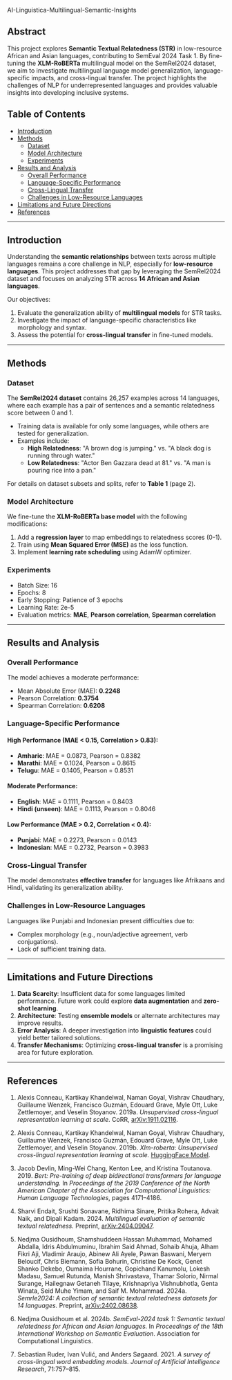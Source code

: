 AI-Linguistica-Multilingual-Semantic-Insights

## Abstract
This project explores **Semantic Textual Relatedness (STR)** in low-resource African and Asian languages, contributing to SemEval 2024 Task 1. By fine-tuning the **XLM-RoBERTa** multilingual model on the SemRel2024 dataset, we aim to investigate multilingual language model generalization, language-specific impacts, and cross-lingual transfer. The project highlights the challenges of NLP for underrepresented languages and provides valuable insights into developing inclusive systems.

## Table of Contents
- [Introduction](#introduction)
- [Methods](#methods)
  - [Dataset](#dataset)
  - [Model Architecture](#model-architecture)
  - [Experiments](#experiments)
- [Results and Analysis](#results-and-analysis)
  - [Overall Performance](#overall-performance)
  - [Language-Specific Performance](#language-specific-performance)
  - [Cross-Lingual Transfer](#cross-lingual-transfer)
  - [Challenges in Low-Resource Languages](#challenges-in-low-resource-languages)
- [Limitations and Future Directions](#limitations-and-future-directions)
- [References](#references)

---

## Introduction
Understanding the **semantic relationships** between texts across multiple languages remains a core challenge in NLP, especially for **low-resource languages**. This project addresses that gap by leveraging the SemRel2024 dataset and focuses on analyzing STR across **14 African and Asian languages**.

Our objectives:
1. Evaluate the generalization ability of **multilingual models** for STR tasks.
2. Investigate the impact of language-specific characteristics like morphology and syntax.
3. Assess the potential for **cross-lingual transfer** in fine-tuned models.

---

## Methods

### Dataset
The **SemRel2024 dataset** contains 26,257 examples across 14 languages, where each example has a pair of sentences and a semantic relatedness score between 0 and 1. 
- Training data is available for only some languages, while others are tested for generalization.
- Examples include:
  - **High Relatedness**: "A brown dog is jumping." vs. "A black dog is running through water."
  - **Low Relatedness**: "Actor Ben Gazzara dead at 81." vs. "A man is pouring rice into a pan."
  
For details on dataset subsets and splits, refer to **Table 1** (page 2).

### Model Architecture
We fine-tune the **XLM-RoBERTa base model** with the following modifications:
1. Add a **regression layer** to map embeddings to relatedness scores (0-1).
2. Train using **Mean Squared Error (MSE)** as the loss function.
3. Implement **learning rate scheduling** using AdamW optimizer.

### Experiments
- Batch Size: 16
- Epochs: 8
- Early Stopping: Patience of 3 epochs
- Learning Rate: 2e-5
- Evaluation metrics: **MAE**, **Pearson correlation**, **Spearman correlation**

---

## Results and Analysis

### Overall Performance
The model achieves a moderate performance:
- Mean Absolute Error (MAE): **0.2248**
- Pearson Correlation: **0.3754**
- Spearman Correlation: **0.6208**

### Language-Specific Performance
#### High Performance (MAE < 0.15, Correlation > 0.83):
- **Amharic**: MAE = 0.0873, Pearson = 0.8382
- **Marathi**: MAE = 0.1024, Pearson = 0.8615
- **Telugu**: MAE = 0.1405, Pearson = 0.8531

#### Moderate Performance:
- **English**: MAE = 0.1111, Pearson = 0.8403
- **Hindi (unseen)**: MAE = 0.1113, Pearson = 0.8046

#### Low Performance (MAE > 0.2, Correlation < 0.4):
- **Punjabi**: MAE = 0.2273, Pearson = 0.0143
- **Indonesian**: MAE = 0.2732, Pearson = 0.3983

### Cross-Lingual Transfer
The model demonstrates **effective transfer** for languages like Afrikaans and Hindi, validating its generalization ability.

### Challenges in Low-Resource Languages
Languages like Punjabi and Indonesian present difficulties due to:
- Complex morphology (e.g., noun/adjective agreement, verb conjugations).
- Lack of sufficient training data.

---

## Limitations and Future Directions
1. **Data Scarcity**: Insufficient data for some languages limited performance. Future work could explore **data augmentation** and **zero-shot learning**.
2. **Architecture**: Testing **ensemble models** or alternate architectures may improve results.
3. **Error Analysis**: A deeper investigation into **linguistic features** could yield better tailored solutions.
4. **Transfer Mechanisms**: Optimizing **cross-lingual transfer** is a promising area for future exploration.

---

## References

1. Alexis Conneau, Kartikay Khandelwal, Naman Goyal, Vishrav Chaudhary, Guillaume Wenzek, Francisco Guzmán, Edouard Grave, Myle Ott, Luke Zettlemoyer, and Veselin Stoyanov. 2019a. *Unsupervised cross-lingual representation learning at scale*. CoRR, [arXiv:1911.02116](https://arxiv.org/abs/1911.02116).

2. Alexis Conneau, Kartikay Khandelwal, Naman Goyal, Vishrav Chaudhary, Guillaume Wenzek, Francisco Guzmán, Edouard Grave, Myle Ott, Luke Zettlemoyer, and Veselin Stoyanov. 2019b. *Xlm-roberta: Unsupervised cross-lingual representation learning at scale.* [HuggingFace Model](https://huggingface.co/FacebookAI/xlm-roberta-base).

3. Jacob Devlin, Ming-Wei Chang, Kenton Lee, and Kristina Toutanova. 2019. *Bert: Pre-training of deep bidirectional transformers for language understanding.* In *Proceedings of the 2019 Conference of the North American Chapter of the Association for Computational Linguistics: Human Language Technologies*, pages 4171–4186.

4. Sharvi Endait, Srushti Sonavane, Ridhima Sinare, Pritika Rohera, Advait Naik, and Dipali Kadam. 2024. *Multilingual evaluation of semantic textual relatedness.* Preprint, [arXiv:2404.09047](https://arxiv.org/abs/2404.09047).

5. Nedjma Ousidhoum, Shamshuddeen Hassan Muhammad, Mohamed Abdalla, Idris Abdulmuminu, Ibrahim Said Ahmad, Sohaib Ahuja, Alham Fikri Aji, Vladimir Araujo, Abinew Ali Ayele, Pawan Baswani, Meryem Beloucif, Chris Biemann, Sofia Bohurin, Christine De Kock, Genet Shanko Dekebo, Oumaima Hourrane, Gopichand Kanumolu, Lokesh Madasu, Samuel Rutunda, Manish Shrivastava, Thamar Solorio, Nirmal Surange, Hailegnaw Getaneh Tilaye, Krishnapriya Vishnubhotla, Genta Winata, Seid Muhe Yimam, and Saif M. Mohammad. 2024a. *Semrle2024: A collection of semantic textual relatedness datasets for 14 languages.* Preprint, [arXiv:2402.08638](https://arxiv.org/abs/2402.08638).

6. Nedjma Ousidhoum et al. 2024b. *SemEval-2024 task 1: Semantic textual relatedness for African and Asian languages.* In *Proceedings of the 18th International Workshop on Semantic Evaluation*. Association for Computational Linguistics.

7. Sebastian Ruder, Ivan Vulić, and Anders Søgaard. 2021. *A survey of cross-lingual word embedding models.* *Journal of Artificial Intelligence Research*, 71:757–815.
